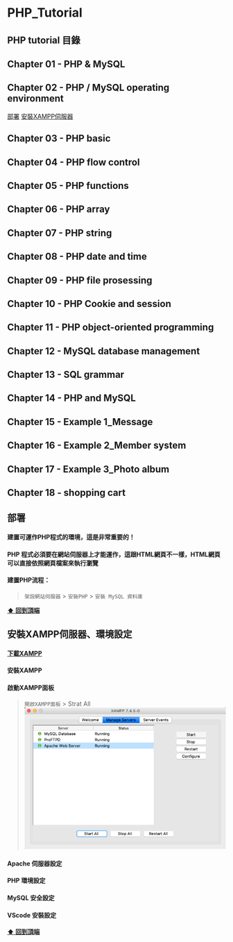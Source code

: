 # PHP_Tutorial

<a name="table-of-contents"></a>

## PHP tutorial 目錄 


## Chapter 01 - PHP & MySQL

## Chapter 02 - PHP / MySQL operating environment
[部署](#deploy)
[安裝XAMPP伺服器](#install_XAMPP)

## Chapter 03 - PHP basic

## Chapter 04 - PHP flow control

## Chapter 05 - PHP functions

## Chapter 06 - PHP array

## Chapter 07 - PHP string

## Chapter 08 - PHP date and time

## Chapter 09 - PHP file prosessing

## Chapter 10 - PHP Cookie and session

## Chapter 11 - PHP object-oriented programming

## Chapter 12 - MySQL database management

## Chapter 13 - SQL grammar

## Chapter 14 - PHP and MySQL

## Chapter 15 - Example 1_Message

## Chapter 16 - Example 2_Member system

## Chapter 17 - Example 3_Photo album

## Chapter 18 - shopping cart



<a name="deploy"></a>

## 部署

#### 建置可運作PHP程式的環境，這是非常重要的！

#### PHP 程式必須要在網站伺服器上才能運作，這跟HTML網頁不一樣，HTML網頁可以直接依照網頁檔案來執行瀏覽

#### 建置PHP流程：
> `架設網站伺服器` >  `安裝PHP` > `安裝 MySQL 資料庫`

**[⬆  回到頂端](#table-of-contents)**



<a name="install_XAMPP"></a>

## 安裝XAMPP伺服器、環境設定

#### [下載XAMPP](https://www.apachefriends.org/zh_tw/download.html)

#### 安裝XAMPP

#### 啟動XAMPP面板
> `開啟XAMPP面板` > Strat All
![XAMPP面板](https://github.com/mjjoe1017/PHP_Tutorial/blob/master/images/XAMPP_Control_Panel.png)

#### Apache 伺服器設定
#### PHP 環境設定
#### MySQL 安全設定
#### VScode 安裝設定
**[⬆  回到頂端](#table-of-contents)**
